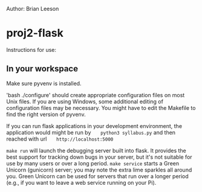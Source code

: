 Author: Brian Leeson

# proj2-flask

Instructions for use:
## In your workspace

Make sure pyvenv is installed.

'bash ./configure' should create appropriate configuration files on
most Unix files.   If you are using Windows, some additional editing
of configuration files may be necessary.  You might have to edit the
Makefile to find the right version of 
pyvenv.

If you can run flask applications in your development environment, the
application would might be run by
`   python3 syllabus.py`
and then reached with url
`   http://localhost:5000`

`make run` will launch the debugging server built into flask.  It
provides the best support for tracking down bugs in your server, but
it's not suitable for use by many users or over a long period.  `make
service` starts a Green Unicorn (gunicorn) server; you may note the extra
lime sparkles all around you.  Green Unicorn can be used for servers
that run over a longer period (e.g., if you want to leave a web
service running on your Pi).   
